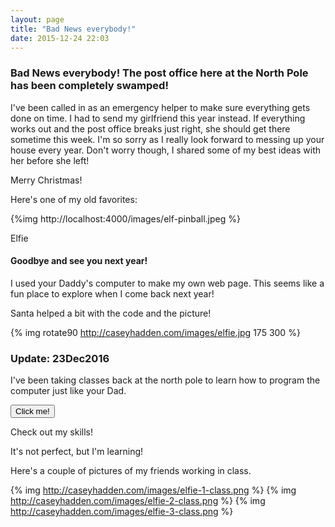 ```yaml
---
layout: page
title: "Bad News everybody!"
date: 2015-12-24 22:03
---
```


### Bad News everybody! The post office here at the North Pole has been completely swamped!

I've been called in as an emergency helper to make sure everything gets done on time. I had
to send my girlfriend this year instead. If everything works out and the post office breaks
just right, she should get there sometime this week. I'm so sorry as I really look forward to
messing up your house every year. Don't worry though, I shared some of my best ideas with
her before she left!

Merry Christmas!

Here's one of my old favorites:

{%img http://localhost:4000/images/elf-pinball.jpeg %}

Elfie

#### Goodbye and see you next year!

I used your Daddy's computer to make my own web page. This seems like a
fun place to explore when I come back next year!

Santa helped a bit with the code and the picture!

{% img rotate90 http://caseyhadden.com/images/elfie.jpg 175 300 %}

### Update: 23Dec2016

I've been taking classes back at the north pole to learn how to program the
computer just like your Dad.

<button onclick="changeColor()">Click me!</button>

<div id="elfie-target" style="elfie-target" style="background:#ffffff;height:200px;width:50%">
Check out my skills!
</div>

It's not perfect, but I'm learning!

Here's a couple of pictures of my friends working in class.

{% img http://caseyhadden.com/images/elfie-1-class.png %}
{% img http://caseyhadden.com/images/elfie-2-class.png %}
{% img http://caseyhadden.com/images/elfie-3-class.png %}

<script type="text/javascript">
function changeColor() {
  var colors = ["#ffffff","blue","red","yellow"];
  var rand = Math.floor(Math.random()*colors.length);
  $('#elfie-target').css("background-color", colors[rand]);
}
</script>
